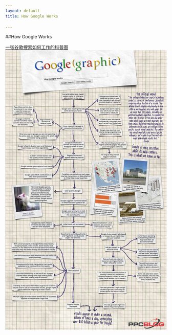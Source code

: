```yaml
---
layout: default
title: How Google Works

---
```


##How Google Works

[一张谷歌搜索如何工作的科普图](http://www.ppcblog.com/how-google-works/)
![](https://github.com/garydai/garydai.github.com/raw/master/_posts/how-google-works.jpg)